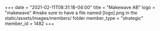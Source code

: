 +++
date = "2021-02-11T08:31:18-04:00"
title = "Makewave AB"
logo = "makewave" #make sure to have a file named [logo].png in the static/assets/images/members/ folder
member_type = "strategic"
member_id = 1482
+++